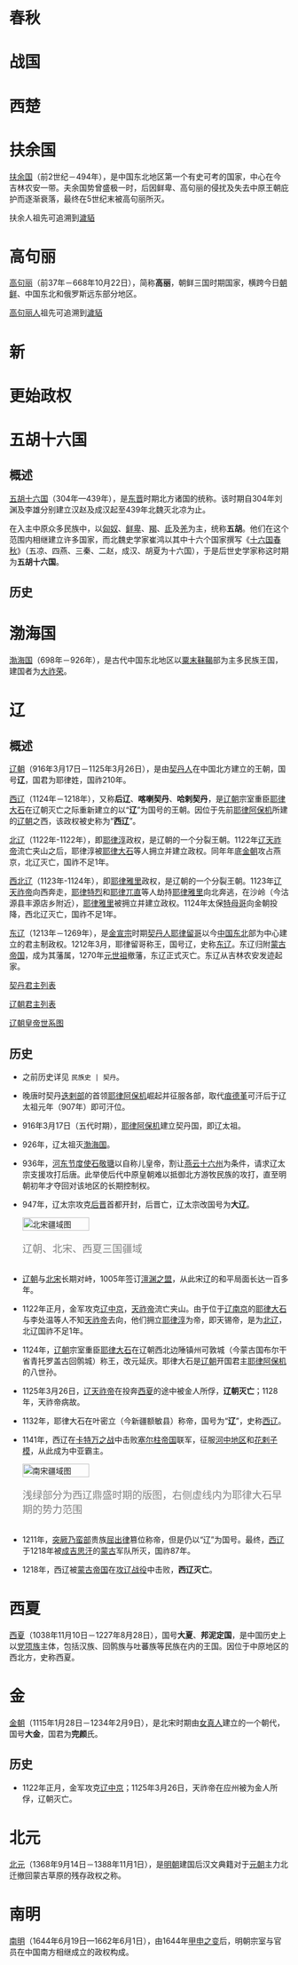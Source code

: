 # 春秋

# 战国

# 西楚

# 扶余国

[扶余国](https://zh.wikipedia.org/wiki/扶余国)（前2世纪－494年），是中国东北地区第一个有史可考的国家，中心在今吉林农安一带。夫余国势曾盛极一时，后因鲜卑、高句丽的侵扰及失去中原王朝庇护而逐渐衰落，最终在5世纪末被高句丽所灭。

扶余人祖先可追溯到[濊貊](https://zh.wikipedia.org/wiki/濊貊)

# 高句丽

[高句丽](https://zh.wikipedia.org/wiki/高句丽)（前37年－668年10月22日），简称**高丽**，朝鲜三国时期国家，横跨今日[朝鲜](https://zh.wikipedia.org/wiki/朝鮮_(地區))、中国东北和俄罗斯远东部分地区。

[高句丽人](https://zh.wikipedia.org/wiki/高句丽人)祖先可追溯到[濊貊](https://zh.wikipedia.org/wiki/濊貊)

# 新

# 更始政权

# 五胡十六国

## 概述

[五胡十六国](https://zh.wikipedia.org/wiki/五胡十六国)（304年—439年），是[东晋](https://zh.wikipedia.org/wiki/东晋)时期北方诸国的统称。该时期自304年刘渊及李雄分别建立汉赵及成汉起至439年北魏灭北凉为止。

在入主中原众多民族中，以[匈奴](https://zh.wikipedia.org/wiki/匈奴)、[鲜卑](https://zh.wikipedia.org/wiki/鲜卑)、[羯](https://zh.wikipedia.org/wiki/羯)、[氐](https://zh.wikipedia.org/wiki/氐)及[羌](https://zh.wikipedia.org/wiki/古羌人)为主，统称**五胡**。他们在这个范围内相继建立许多国家，而北魏史学家崔鸿以其中十六个国家撰写《[十六国春秋](https://zh.wikipedia.org/wiki/十六国春秋)》（五凉、四燕、三秦、二赵，成汉、胡夏为十六国），于是后世史学家称这时期为**五胡十六国**。

## 历史

# 渤海国

[渤海国](https://zh.wikipedia.org/wiki/渤海国)（698年－926年），是古代中国东北地区以[粟末靺鞨](https://zh.wikipedia.org/wiki/粟末靺鞨)部为主多民族王国，建国者为[大祚荣](https://zh.wikipedia.org/wiki/大祚荣)。

# 辽

## 概述

[辽朝](https://zh.wikipedia.org/wiki/辽朝)（916年3月17日－1125年3月26日），是由[契丹人](https://zh.wikipedia.org/wiki/契丹人)在中国北方建立的王朝，国号**辽**，国君为耶律姓，国祚210年。

[西辽](https://zh.wikipedia.org/wiki/西辽)（1124年－1218年），又称**后辽**、**喀喇契丹**、**哈剌契丹**，是[辽朝](https://zh.wikipedia.org/wiki/辽朝)宗室重臣[耶律大石](https://zh.wikipedia.org/wiki/耶律大石)在辽朝灭亡之际重新建立的以“**辽**”为国号的王朝。因位于先前[耶律阿保机](https://zh.wikipedia.org/wiki/耶律阿保机)所建的[辽朝](https://zh.wikipedia.org/wiki/辽朝)之西，该政权被史称为“**西辽**”。

[北辽](https://zh.wikipedia.org/wiki/北辽)（1122年-1122年），即[耶律淳](https://zh.wikipedia.org/wiki/耶律淳)政权，是辽朝的一个分裂王朝。1122年[辽天祚帝](https://zh.wikipedia.org/wiki/辽天祚帝)流亡夹山之后，耶律淳被[耶律大石](https://zh.wikipedia.org/wiki/耶律大石)等人拥立并建立政权。同年年底[金朝](https://zh.wikipedia.org/wiki/金朝)攻占燕京，北辽灭亡，国祚不足1年。

[西北辽](https://zh.wikipedia.org/wiki/耶律雅里政权)（1123年-1124年），即[耶律雅里](https://zh.wikipedia.org/wiki/耶律雅里)政权，是辽朝的一个分裂王朝。1123年[辽天祚帝](https://zh.wikipedia.org/wiki/辽天祚帝)向西奔走，[耶律特烈](https://zh.wikipedia.org/w/index.php?title=耶律特烈&action=edit&redlink=1)和[耶律兀直](https://zh.wikipedia.org/w/index.php?title=耶律兀直&action=edit&redlink=1)等人劫持[耶律雅里](https://zh.wikipedia.org/wiki/耶律雅里)向北奔逃，在沙岭（今沽源县丰源店乡附近），[耶律雅里](https://zh.wikipedia.org/wiki/耶律雅里)被拥立并建立政权。1124年太保[特母哥](https://zh.wikipedia.org/wiki/特母哥)向金朝投降，西北辽灭亡，国祚不足1年。

[东辽](https://zh.wikipedia.org/wiki/东辽)（1213年－1269年），是[金宣宗](https://zh.wikipedia.org/wiki/金宣宗)时期[契丹人](https://zh.wikipedia.org/wiki/契丹人)[耶律留哥](https://zh.wikipedia.org/wiki/耶律留哥)以今[中国东北](https://zh.wikipedia.org/wiki/中国东北地区)部为中心建立的君主制政权。1212年3月，耶律留哥称王，国号辽，史称[东辽](https://zh.wikipedia.org/wiki/东辽国)。东辽归附[蒙古帝国](https://zh.wikipedia.org/wiki/蒙古帝國)，成为其藩属，1270年[元世祖](https://zh.wikipedia.org/wiki/忽必烈)撤藩，东辽正式灭亡。东辽从吉林农安发迹起家。

[契丹君主列表](https://zh.wikipedia.org/wiki/契丹人#辽朝（契丹）君主列表)

[辽朝君主列表](https://zh.wikipedia.org/wiki/辽朝君主列表)

[辽朝皇帝世系图](https://zh.wikipedia.org/wiki/辽朝皇帝世系图)

## 历史

- 之前历史详见 `民族史 | 契丹`。

- 晚唐时契丹[迭剌部](https://zh.wikipedia.org/wiki/迭剌部)的首领[耶律阿保机](https://zh.wikipedia.org/wiki/耶律阿保机)崛起并征服各部，取代[痕德堇](https://zh.wikipedia.org/wiki/遥辇钦德)可汗后于辽太祖元年（907年）即可汗位。

- 916年3月17日（五代时期），[耶律阿保机](https://zh.wikipedia.org/wiki/耶律阿保机)建立契丹国，即辽太祖。

- 926年，辽太祖灭[渤海国](https://zh.wikipedia.org/wiki/渤海國)。

- 936年，[河东节度使](https://zh.wikipedia.org/wiki/河东节度使)[石敬瑭](https://zh.wikipedia.org/wiki/石敬瑭)以自称儿皇帝，割让[燕云十六州](https://zh.wikipedia.org/wiki/燕雲十六州)为条件，请求辽太宗支援攻打后唐。此举使后代中原皇朝难以抵御北方游牧民族的攻打，直至明朝初年才夺回对该地区的长期控制权。

- 947年，辽太宗攻克[后晋](https://zh.wikipedia.org/wiki/後晉)首都开封，后晋亡，辽太宗改国号为**大辽**。

    <div style="display: flex; flex-direction: column; align-items: left;">
      <img src="assets/北宋疆域图（简）.png" alt="北宋疆域图" style="width: 50%; height: 50%;">
      <p style="text-align: left; font-size: 18px; color: gray;">辽朝、北宋、西夏三国疆域</p>
    </div>

- [辽朝](https://zh.wikipedia.org/wiki/辽朝)与[北宋](https://zh.wikipedia.org/wiki/北宋)长期对峙，1005年签订[澶渊之盟](https://zh.wikipedia.org/wiki/澶渊之盟)，从此宋辽的和平局面长达一百多年。

- 1122年正月，金军攻克[辽中京](https://zh.wikipedia.org/wiki/大定府_(辽朝))，[天祚帝](https://zh.wikipedia.org/wiki/天祚帝)流亡夹山。由于位于[辽南京](https://zh.wikipedia.org/wiki/辽南京)的[耶律大石](https://zh.wikipedia.org/wiki/耶律大石)与李处温等人不知[天祚帝](https://zh.wikipedia.org/wiki/辽天祚帝)去向，他们拥立[耶律淳](https://zh.wikipedia.org/wiki/耶律淳)为帝，即天锡帝，是为[北辽](https://zh.wikipedia.org/wiki/北遼)，北辽国祚不足1年。

- 1124年，[辽朝](https://zh.wikipedia.org/wiki/辽朝)宗室重臣[耶律大石](https://zh.wikipedia.org/wiki/耶律大石)在辽朝西北边陲镇州可敦城（今蒙古国布尔干省青托罗盖古回鹘城）称王，改元延庆。耶律大石是[辽朝](https://zh.wikipedia.org/wiki/辽朝)开国君主[耶律阿保机](https://zh.wikipedia.org/wiki/耶律阿保机)的八世孙。

- 1125年3月26日，[辽天祚帝](https://zh.wikipedia.org/wiki/辽天祚帝)在投奔[西夏](https://zh.wikipedia.org/wiki/西夏)的途中被金人所俘，**辽朝灭亡**；1128年，天祚帝病故。

- 1132年，耶律大石在叶密立（今新疆额敏县）称帝，国号为“**辽**”，史称[西辽](https://zh.wikipedia.org/wiki/西辽)。

- 1141年，西辽在[卡特万之战](https://zh.wikipedia.org/wiki/卡特万之战)中击败[塞尔柱帝国](https://zh.wikipedia.org/wiki/塞尔柱帝国)联军，征服[河中地区](https://zh.wikipedia.org/wiki/河中地区)和[花剌子模](https://zh.wikipedia.org/wiki/花剌子模王朝)，从此成为中亚霸主。

    <div style="display: flex; flex-direction: column; align-items: left;">
      <img src="assets/南宋疆域图（繁）.png" alt="南宋疆域图" style="width: 50%; height: 50%;">
      <p style="text-align: left; font-size: 18px; color: gray;">浅绿部分为西辽鼎盛时期的版图，右侧虚线内为耶律大石早期的势力范围</p>
    </div>

- 1211年，[突厥](https://zh.wikipedia.org/wiki/古突厥)[乃蛮部](https://zh.wikipedia.org/wiki/乃蛮)贵族[屈出律](https://zh.wikipedia.org/wiki/屈出律)篡位称帝，但是仍以“辽”为国号。最终，[西辽](https://zh.wikipedia.org/wiki/西辽)于1218年被[成吉思汗](https://zh.wikipedia.org/wiki/成吉思汗)的[蒙古](https://zh.wikipedia.org/wiki/蒙古帝国)军队所灭，国祚87年。

- 1218年，西辽被[蒙古帝国](https://zh.wikipedia.org/wiki/蒙古帝国)在[攻辽战役](https://zh.wikipedia.org/wiki/蒙古攻西辽之战)中击败，**西辽灭亡**。

# 西夏

[西夏](https://zh.wikipedia.org/wiki/西夏)（1038年11月10日－1227年8月28日），国号**大夏**、**邦泥定国**，是中国历史上以[党项族](https://zh.wikipedia.org/wiki/党項)主体，包括汉族、回鹘族与吐蕃族等民族在内的王国。因位于中原地区的西北方，史称西夏。

# 金

[金朝](https://zh.wikipedia.org/wiki/金朝)（1115年1月28日－1234年2月9日），是北宋时期由[女真人](https://zh.wikipedia.org/wiki/女真人)建立的一个朝代，国号**大金**，国君为**完颜**氏。

## 历史

- 1122年正月，金军攻克[辽中京](https://zh.wikipedia.org/wiki/大定府_(辽朝))；1125年3月26日，天祚帝在应州被为金人所俘，辽朝灭亡。

# 北元

[北元](https://zh.wikipedia.org/wiki/北元)（1368年9月14日－1388年11月1日），是[明朝](https://zh.wikipedia.org/wiki/明朝)建国后汉文典籍对于[元朝](https://zh.wikipedia.org/wiki/元朝)主力北迁撤回蒙古草原的残存政权之称。

# 南明

[南明](https://zh.wikipedia.org/wiki/南明)（1644年6月19日—1662年6月1日），由1644年[甲申之变](https://zh.wikipedia.org/wiki/甲申之變)后，明朝宗室与官员在中国南方相继成立的政权构成。

# 
